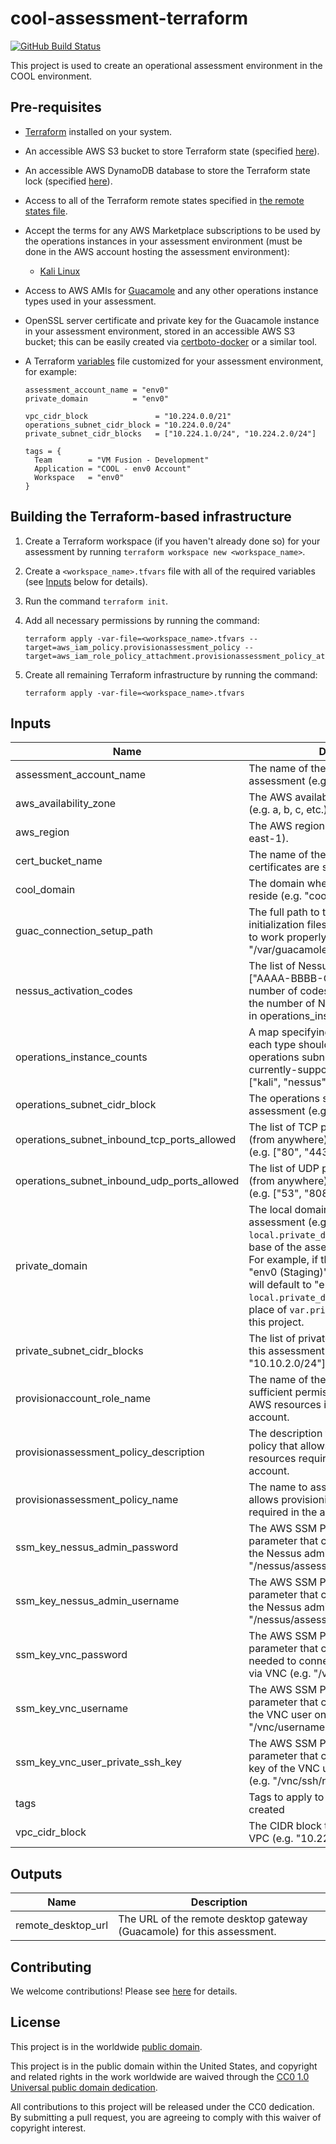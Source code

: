 # cool-assessment-terraform #

[![GitHub Build Status](https://github.com/cisagov/cool-assessment-terraform/workflows/build/badge.svg)](https://github.com/cisagov/cool-assessment-terraform/actions)

This project is used to create an operational assessment environment in
the COOL environment.

## Pre-requisites ##

- [Terraform](https://www.terraform.io/) installed on your system.
- An accessible AWS S3 bucket to store Terraform state
  (specified [here](backend.tf)).
- An accessible AWS DynamoDB database to store the Terraform state lock
  (specified [here](backend.tf)).
- Access to all of the Terraform remote states specified in
  [the remote states file](remote_states.tf).
- Accept the terms for any AWS Marketplace subscriptions to be used by the
  operations instances in your assessment environment (must be done in
  the AWS account hosting the assessment environment):
  - [Kali Linux](https://console.aws.amazon.com/marketplace/home?#/subscriptions/U1VCU0NSSVBUSU9OQEBAOGI3ZmRmZTMtOGNkNS00M2NjLThlNWUtNGUwZTdmNDEzOWQ1)
- Access to AWS AMIs for [Guacamole](https://github.com/cisagov/guacamole-packer)
  and any other operations instance types used in your assessment.
- OpenSSL server certificate and private key for the Guacamole instance
  in your assessment environment, stored in an accessible AWS S3 bucket;
  this can be easily created via
  [certboto-docker](https://github.com/cisagov/certboto-docker)
  or a similar tool.
- A Terraform [variables](variables.tf) file customized for your
  assessment environment, for example:

  ```console
  assessment_account_name = "env0"
  private_domain          = "env0"

  vpc_cidr_block               = "10.224.0.0/21"
  operations_subnet_cidr_block = "10.224.0.0/24"
  private_subnet_cidr_blocks   = ["10.224.1.0/24", "10.224.2.0/24"]

  tags = {
    Team        = "VM Fusion - Development"
    Application = "COOL - env0 Account"
    Workspace   = "env0"
  }
  ```

## Building the Terraform-based infrastructure ##

1. Create a Terraform workspace (if you haven't already done so) for
   your assessment by running `terraform workspace new <workspace_name>`.
1. Create a `<workspace_name>.tfvars` file with all of the required
   variables (see [Inputs](#Inputs) below for details).
1. Run the command `terraform init`.
1. Add all necessary permissions by running the command:

   ```console
   terraform apply -var-file=<workspace_name>.tfvars --target=aws_iam_policy.provisionassessment_policy --target=aws_iam_role_policy_attachment.provisionassessment_policy_attachment
   ```

1. Create all remaining Terraform infrastructure by running the command:

   ```console
   terraform apply -var-file=<workspace_name>.tfvars
   ```

## Inputs ##

| Name | Description | Type | Default | Required |
|------|-------------|:----:|:-------:|:--------:|
| assessment_account_name | The name of the AWS account for this assessment (e.g. "env0"). | string | | yes |
| aws_availability_zone | The AWS availability zone to deploy into (e.g. a, b, c, etc.) | string | `a` | no |
| aws_region | The AWS region to deploy into (e.g. us-east-1). | string | `us-east-1` | no |
| cert_bucket_name | The name of the AWS S3 bucket where certificates are stored. | string | `cisa-cool-certificates` | no |
| cool_domain | The domain where the COOL resources reside (e.g. "cool.cyber.dhs.gov"). | string | `cool.cyber.dhs.gov` | no |
| guac_connection_setup_path | The full path to the dbinit directory where initialization files must be stored in order to work properly (e.g. "/var/guacamole/dbinit"). | string | `/var/guacamole/dbinit` | no |
| nessus_activation_codes | The list of Nessus activation codes (e.g. ["AAAA-BBBB-CCCC-DDDD"]). The number of codes in this list should match the number of Nessus instances defined in operations_instance_counts. | list(string) | `[]` | no |
| operations_instance_counts | A map specifying how many instances of each type should be created in the operations subnet (e.g. { "kali": 1 }).  The currently-supported instance keys are: ["kali", "nessus"]. | map(number) | `{ "kali": 1 }` | no |
| operations_subnet_cidr_block | The operations subnet CIDR block for this assessment (e.g. "10.10.0.0/24"). | string | | yes |
| operations_subnet_inbound_tcp_ports_allowed | The list of TCP ports allowed inbound (from anywhere) to the operations subnet (e.g. ["80", "443"]). | list(string) | `["80", "443"]` | no |
| operations_subnet_inbound_udp_ports_allowed | The list of UDP ports allowed inbound (from anywhere) to the operations subnet (e.g. ["53", "8080"]). | list(string) | `[]` | no |
| private_domain | The local domain to use for this assessment (e.g. "env0"). If not provided, `local.private_domain` will be set to the base of the assessment account name.  For example, if the account name is "env0 (Staging)", `local.private_domain` will default to "env0".  Note that `local.private_domain` should be used in place of `var.private_domain` throughout this project. | string | Assessment account name base | no |
| private_subnet_cidr_blocks | The list of private subnet CIDR blocks for this assessment (e.g. ["10.10.1.0/24", "10.10.2.0/24"]). | list(string) | | yes |
| provisionaccount_role_name | The name of the IAM role that allows sufficient permissions to provision all AWS resources in the assessment account. | string | `ProvisionAccount` | no |
| provisionassessment_policy_description | The description to associate with the IAM policy that allows provisioning of the resources required in the assessment account. | string | `Allows provisioning of the resources required in the assessment account` | no |
| provisionassessment_policy_name | The name to assign the IAM policy that allows provisioning of the resources required in the assessment account. | string | `ProvisionAssessment` | no |
| ssm_key_nessus_admin_password | The AWS SSM Parameter Store parameter that contains the password of the Nessus admin user (e.g. "/nessus/assessment/admin_password"). | string | `/nessus/assessment/admin_password` | no |
| ssm_key_nessus_admin_username | The AWS SSM Parameter Store parameter that contains the username of the Nessus admin user (e.g. "/nessus/assessment/admin_username"). | string | `/nessus/assessment/admin_username` | no |
| ssm_key_vnc_password | The AWS SSM Parameter Store parameter that contains the password needed to connect to the TBD instance via VNC (e.g. "/vnc/password"). | string | `/vnc/password` | no |
| ssm_key_vnc_username | The AWS SSM Parameter Store parameter that contains the username of the VNC user on the TBD instance (e.g. "/vnc/username"). | string | `/vnc/username` | no |
| ssm_key_vnc_user_private_ssh_key | The AWS SSM Parameter Store parameter that contains the private SSH key of the VNC user on the TBD instance (e.g. "/vnc/ssh/rsa_private_key". | string | `/vnc/ssh/rsa_private_key` | no |
| tags | Tags to apply to all AWS resources created | map(string) | `{}` | no |
| vpc_cidr_block | The CIDR block to use this assessment's VPC (e.g. "10.224.0.0/21"). | string | | yes |

## Outputs ##

| Name | Description |
|------|-------------|
| remote_desktop_url | The URL of the remote desktop gateway (Guacamole) for this assessment. |

## Contributing ##

We welcome contributions!  Please see [here](CONTRIBUTING.md) for
details.

## License ##

This project is in the worldwide [public domain](LICENSE).

This project is in the public domain within the United States, and
copyright and related rights in the work worldwide are waived through
the [CC0 1.0 Universal public domain
dedication](https://creativecommons.org/publicdomain/zero/1.0/).

All contributions to this project will be released under the CC0
dedication. By submitting a pull request, you are agreeing to comply
with this waiver of copyright interest.
